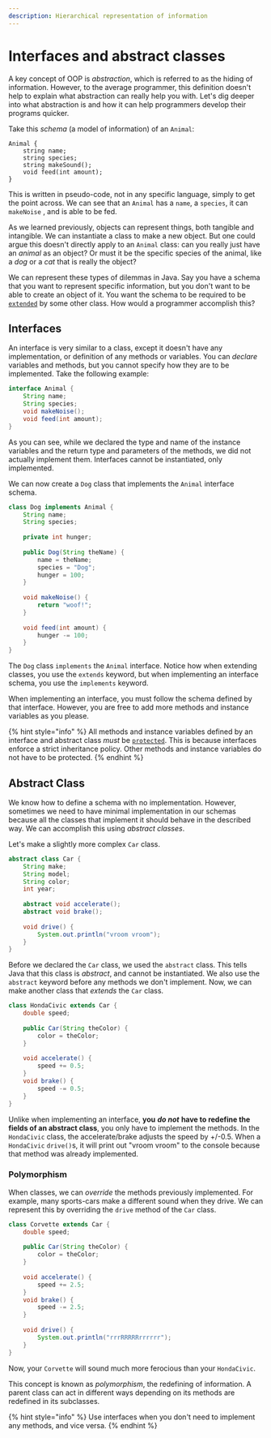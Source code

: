 ```yaml
---
description: Hierarchical representation of information
---
```


# Interfaces and abstract classes

A key concept of OOP is _abstraction_, which is referred to as the hiding of information. However, to the average programmer, this definition doesn't help to explain what abstraction can really help you with. Let's dig deeper into what abstraction is and how it can help programmers develop their programs quicker.

Take this _schema_ \(a model of information\) of an `Animal`:

```text
Animal {
    string name;
    string species;
    string makeSound();
    void feed(int amount);
}
```

This is written in pseudo-code, not in any specific language, simply to get the point across. We can see that an `Animal` has a `name`, a `species`, it can `makeNoise` , and is able to be fed.

As we learned previously, objects can represent things, both tangible and intangible. We can instantiate a class to make a new object. But one could argue this doesn't directly apply to an `Animal` class: can you really just have an _animal_ as an object? Or must it be the specific species of the animal, like a _dog_ or a _cat_ that is really the object?

We can represent these types of dilemmas in Java. Say you have a schema that you want to represent specific information, but you don't want to be able to create an object of it. You want the schema to be required to be [`extended`](inheritance-and-composition.md#sub-classes) by some other class. How would a programmer accomplish this?

## Interfaces

An interface is very similar to a class, except it doesn't have any implementation, or definition of any methods or variables. You can _declare_ variables and methods, but you cannot specify how they are to be implemented. Take the following example:

```java
interface Animal {
    String name;
    String species;
    void makeNoise();
    void feed(int amount);
}
```

As you can see, while we declared the type and name of the instance variables and the return type and parameters of the methods, we did not actually implement them. Interfaces cannot be instantiated, only implemented.

 We can now create a `Dog` class that implements the `Animal` interface schema.

```java
class Dog implements Animal {
    String name;
    String species;
    
    private int hunger;
    
    public Dog(String theName) {
        name = theName;
        species = "Dog";
        hunger = 100;
    }
    
    void makeNoise() {
        return "woof!";
    }
    
    void feed(int amount) {
        hunger -= 100;
    }
}
```

The `Dog` class `implements` the `Animal` interface. Notice how when extending classes, you use the `extends` keyword, but when implementing an interface schema,  you use the `implements` keyword.

When implementing an interface, you must follow the schema defined by that interface. However, you are free to add more methods and instance variables as you please.

{% hint style="info" %}
All methods and instance variables defined by an interface and abstract class _must_ be [`protected`](inheritance-and-composition.md#protected). This is because interfaces enforce a strict inheritance policy. Other methods and instance variables do not have to be protected.
{% endhint %}

## Abstract Class

We know how to define a schema with no implementation. However, sometimes we need to have minimal implementation in our schemas because all the classes that implement it should behave in the described way. We can accomplish this using _abstract classes_.

Let's make a slightly more complex `Car` class.

```java
abstract class Car {
    String make;
    String model;
    String color;
    int year;
    
    abstract void accelerate();
    abstract void brake();
    
    void drive() {
        System.out.println("vroom vroom");
    }
}
```

Before we declared the `Car` class, we used the `abstract` class. This tells Java that this class is _abstract_, and cannot be instantiated. We also use the `abstract` keyword before any methods we don't implement. Now, we can make another class that _extends_ the `Car` class.

```java
class HondaCivic extends Car {
    double speed;
    
    public Car(String theColor) {
        color = theColor;
    }
    
    void accelerate() {
        speed += 0.5;
    }
    void brake() {
        speed -= 0.5;
    }
}
```

Unlike when implementing an interface, **you** _**do not**_ **have to redefine the fields of an abstract class**, you only have to implement the methods. In the `HondaCivic` class, the accelerate/brake adjusts the speed by +/-0.5. When a `HondaCivic` `drive()`s,  it will print out "vroom vroom" to the console because that method was already implemented.

### Polymorphism

When classes, we can _override_ the methods previously implemented. For example, many sports-cars make a different sound when they drive. We can represent this by overriding the `drive` method of the `Car` class.

```java
class Corvette extends Car {
    double speed;
    
    public Car(String theColor) {
        color = theColor;
    }
    
    void accelerate() {
        speed += 2.5;
    }
    void brake() {
        speed -= 2.5;
    }
    
    void drive() {
        System.out.println("rrrRRRRRrrrrrr");
    }
}
```

Now, your `Corvette` will sound much more ferocious than your `HondaCivic`.

This concept is known as _polymorphism_, the redefining of information. A parent class can act in different ways depending on its methods are redefined in its subclasses. 

{% hint style="info" %}
Use interfaces when you don't need to implement any methods, and vice versa.
{% endhint %}


